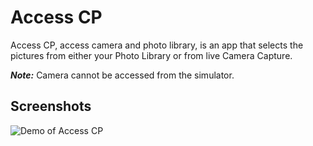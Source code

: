 # Access CP

Access CP, access camera and photo library, is an app that selects the pictures from either your Photo Library or from live Camera Capture.

***Note:*** Camera cannot be accessed from the simulator.

## Screenshots

![Demo of Access CP](demo-Access-CP.gif)

